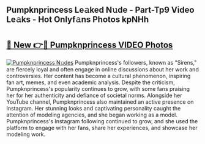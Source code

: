 ## Pumpknprincess Le𝚊ked N𝚞de - Part-Tp9 Video Le𝚊ks - Hot Onlyf𝚊ns Photos kpNHh

# <h2><a href="http://ab79770.deff.icu/?id=Pumpknprincess">🔗 New 👉🔴 Pumpknprincess VIDEO Photos</a></h2>

[![Pumpknprincess N𝚞des](https://i.imgur.com/rIISA9y.gif)](http://ab79770.deff.icu/?id=Pumpknprincess)
Pumpknprincess's followers, known as "Sirens," are fiercely loyal and often engage in online discussions about her work and controversies. Her content has become a cultural phenomenon, inspiring fan art, memes, and even academic analysis. Despite the criticism, Pumpknprincess's popularity continues to grow, with some fans praising her for her authenticity and defiance of societal norms. Alongside her YouTube channel, Pumpknprincess also maintained an active presence on Instagram. Her stunning looks and captivating personality caught the attention of modeling agencies, and she began working as a model. Pumpknprincess's Instagram following continued to grow, and she used the platform to engage with her fans, share her experiences, and showcase her modeling work.

